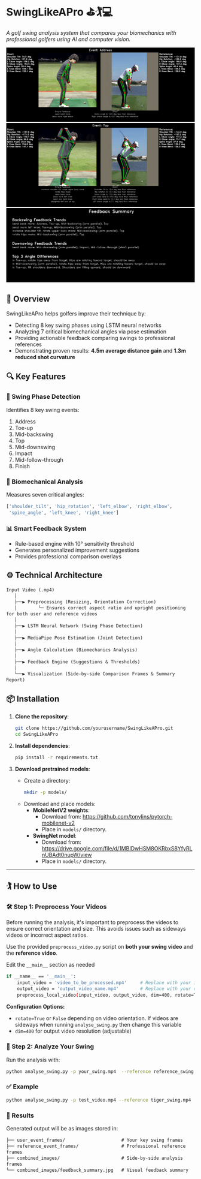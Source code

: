 # SwingLikeAPro ⛳🏌️💻

_A golf swing analysis system that compares your biomechanics with professional golfers using AI and computer vision._

![Address Comparison](example_output/Address_comparison.jpg)
![Top Comparison](example_output/Top_comparison.jpg)
![Feedback Summary](example_output/feedback_summary.jpg)

## 🚀 Overview

SwingLikeAPro helps golfers improve their technique by:
- Detecting 8 key swing phases using LSTM neural networks
- Analyzing 7 critical biomechanical angles via pose estimation
- Providing actionable feedback comparing swings to professional references
- Demonstrating proven results: **4.5m average distance gain** and **1.3m reduced shot curvature**


## 🔍 Key Features

### 🎯 Swing Phase Detection
Identifies 8 key swing events:
1. Address
2. Toe-up
3. Mid-backswing
4. Top
5. Mid-downswing
6. Impact
7. Mid-follow-through
8. Finish

### 📐 Biomechanical Analysis
Measures seven critical angles:
```python
['shoulder_tilt', 'hip_rotation', 'left_elbow', 'right_elbow',
 'spine_angle', 'left_knee', 'right_knee']
```

### 📊 Smart Feedback System
- Rule-based engine with 10° sensitivity threshold
- Generates personalized improvement suggestions
- Provides professional comparison overlays

## ⚙️ Technical Architecture

```
Input Video (.mp4)
   │
   ├──▶ Preprocessing (Resizing, Orientation Correction)
   │        └─ Ensures correct aspect ratio and upright positioning for both user and reference videos
   │
   ├──▶ LSTM Neural Network (Swing Phase Detection)
   │
   ├──▶ MediaPipe Pose Estimation (Joint Detection)
   │
   ├──▶ Angle Calculation (Biomechanics Analysis)
   │
   ├──▶ Feedback Engine (Suggestions & Thresholds)
   │
   └──▶ Visualization (Side-by-side Comparison Frames & Summary Report)
```

## 📦 Installation

1. **Clone the repository**:
   ```bash
   git clone https://github.com/yourusername/SwingLikeAPro.git
   cd SwingLikeAPro
   ```

2. **Install dependencies**:
   ```bash
   pip install -r requirements.txt
   ```

3. **Download pretrained models**:
   - Create a directory:
     ```bash
     mkdir -p models/
     ```
   - Download and place models:
     - **MobileNetV2 weights**:
       - Download from: https://github.com/tonylins/pytorch-mobilenet-v2
       - Place in `models/` directory.
     - **SwingNet model**:
       - Download from: https://drive.google.com/file/d/1MBIDwHSM8OKRbxS8YfyRLnUBAdt0nupW/view
       - Place in `models/` directory.

---

## 🏌️ How to Use

### 🛠️ Step 1: Preprocess Your Videos

Before running the analysis, it's important to preprocess the videos to ensure correct orientation and size. This avoids issues such as sideways videos or incorrect aspect ratios.

Use the provided `preprocess_video.py` script on **both your swing video** and the **reference video**.

Edit the `__main__` section as needed
```bash
if __name__ == '__main__':
    input_video = 'video_to_be_processed.mp4'     # Replace with your input file path
    output_video = 'output_video_name.mp4'        # Replace with your desired output path
    preprocess_local_video(input_video, output_video, dim=400, rotate=True)
```

**Configuration Options:**
- `rotate=True` or `False` depending on video orientation. If videos are sideways when running `analyse_swing.py` then change this variable
- `dim=400` for output video resolution (adjustable)

### 🎥 Step 2: Analyze Your Swing

Run the analysis with:

```bash
python analyse_swing.py -p your_swing.mp4  --reference reference_swing.mp4
```

### ✅ Example

```bash
python analyse_swing.py -p test_video.mp4 --reference tiger_swing.mp4
```

### 📁 Results

Generated output will be as images stored in:

```
├── user_event_frames/                     # Your key swing frames
├── reference_event_frames/                # Professional reference frames
├── combined_images/                       # Side-by-side analysis frames
└── combined_images/feedback_summary.jpg   # Visual feedback summary
```
